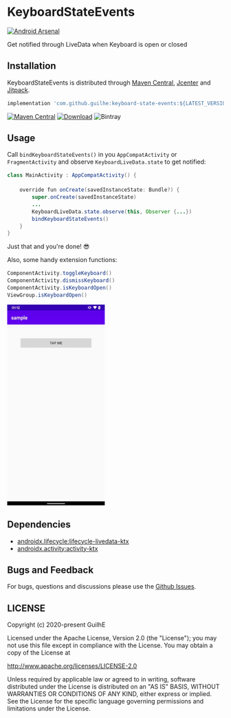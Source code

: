 # KeyboardStateEvents
[![Android Arsenal](https://img.shields.io/badge/Android%20Arsenal-KeyboardStateEvents-brightgreen.svg?style=flat)](https://android-arsenal.com/details/1/8092)

Get notified through LiveData when Keyboard is open or closed

## Installation

KeyboardStateEvents is distributed through [Maven Central](https://search.maven.org/artifact/com.github.guilhe/keyboard-state-events), [Jcenter](https://bintray.com/gdelgado/android/KeyboardStateEvents) and [Jitpack](https://jitpack.io/#GuilhE/KeyboardStateEvents).

```groovy
implementation 'com.github.guilhe:keyboard-state-events:${LATEST_VERSION}'
```
[![Maven Central](https://img.shields.io/maven-central/v/com.github.guilhe/keyboard-state-events.svg)](https://search.maven.org/search?q=g:com.github.guilhe%20AND%20keyboard-state-events) [![Download](https://api.bintray.com/packages/gdelgado/android/KeyboardStateEvents/images/download.svg)](https://bintray.com/gdelgado/android/KeyboardStateEvents/_latestVersion) ![Bintray](https://img.shields.io/bintray/dt/gdelgado/android/KeyboardStateEvents)

## Usage

Call `bindKeyboardStateEvents()` in you `AppCompatActivity` or `FragmentActivity` and observe `KeyboardLiveData.state` to get notified:
```java
class MainActivity : AppCompatActivity() {

    override fun onCreate(savedInstanceState: Bundle?) {
        super.onCreate(savedInstanceState)
        ...
        KeyboardLiveData.state.observe(this, Observer {...})
        bindKeyboardStateEvents()
    }
}
```
Just that and you're done! 😎

Also, some handy extension functions:  
```java
ComponentActivity.toggleKeyboard()
ComponentActivity.dismissKeyboard()
ComponentActivity.isKeyboardOpen()
ViewGroup.isKeyboardOpen()
```

<img src="media/sample.gif" alt="Sample"/>
    
## Dependencies
- [androidx.lifecycle:lifecycle-livedata-ktx](https://developer.android.com/jetpack/androidx/releases/lifecycle)
- [androidx.activity:activity-ktx](https://developer.android.com/jetpack/androidx/releases/activity)


## Bugs and Feedback

For bugs, questions and discussions please use the [Github Issues](https://github.com/GuilhE/KeyboardStateEvents/issues).

## LICENSE

Copyright (c) 2020-present GuilhE

Licensed under the Apache License, Version 2.0 (the "License");
you may not use this file except in compliance with the License.
You may obtain a copy of the License at

<http://www.apache.org/licenses/LICENSE-2.0>

Unless required by applicable law or agreed to in writing, software
distributed under the License is distributed on an "AS IS" BASIS,
WITHOUT WARRANTIES OR CONDITIONS OF ANY KIND, either express or implied.
See the License for the specific language governing permissions and
limitations under the License.
